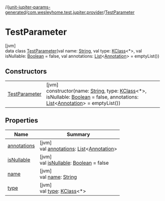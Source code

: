 //[junit-jupiter-params-generated](../../../index.md)/[com.wesleyhome.test.jupiter.provider](../index.md)/[TestParameter](index.md)

# TestParameter

[jvm]\
data class [TestParameter](index.md)(val name: [String](https://kotlinlang.org/api/latest/jvm/stdlib/kotlin/-string/index.html), val type: [KClass](https://kotlinlang.org/api/latest/jvm/stdlib/kotlin.reflect/-k-class/index.html)&lt;*&gt;, val isNullable: [Boolean](https://kotlinlang.org/api/latest/jvm/stdlib/kotlin/-boolean/index.html) = false, val annotations: [List](https://kotlinlang.org/api/latest/jvm/stdlib/kotlin.collections/-list/index.html)&lt;[Annotation](https://kotlinlang.org/api/latest/jvm/stdlib/kotlin/-annotation/index.html)&gt; = emptyList())

## Constructors

| | |
|---|---|
| [TestParameter](-test-parameter.md) | [jvm]<br>constructor(name: [String](https://kotlinlang.org/api/latest/jvm/stdlib/kotlin/-string/index.html), type: [KClass](https://kotlinlang.org/api/latest/jvm/stdlib/kotlin.reflect/-k-class/index.html)&lt;*&gt;, isNullable: [Boolean](https://kotlinlang.org/api/latest/jvm/stdlib/kotlin/-boolean/index.html) = false, annotations: [List](https://kotlinlang.org/api/latest/jvm/stdlib/kotlin.collections/-list/index.html)&lt;[Annotation](https://kotlinlang.org/api/latest/jvm/stdlib/kotlin/-annotation/index.html)&gt; = emptyList()) |

## Properties

| Name | Summary |
|---|---|
| [annotations](annotations.md) | [jvm]<br>val [annotations](annotations.md): [List](https://kotlinlang.org/api/latest/jvm/stdlib/kotlin.collections/-list/index.html)&lt;[Annotation](https://kotlinlang.org/api/latest/jvm/stdlib/kotlin/-annotation/index.html)&gt; |
| [isNullable](is-nullable.md) | [jvm]<br>val [isNullable](is-nullable.md): [Boolean](https://kotlinlang.org/api/latest/jvm/stdlib/kotlin/-boolean/index.html) = false |
| [name](name.md) | [jvm]<br>val [name](name.md): [String](https://kotlinlang.org/api/latest/jvm/stdlib/kotlin/-string/index.html) |
| [type](type.md) | [jvm]<br>val [type](type.md): [KClass](https://kotlinlang.org/api/latest/jvm/stdlib/kotlin.reflect/-k-class/index.html)&lt;*&gt; |
